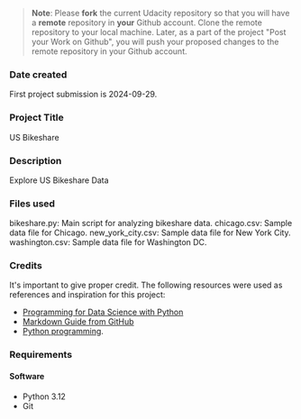 >**Note**: Please **fork** the current Udacity repository so that you will have a **remote** repository in **your** Github account. Clone the remote repository to your local machine. Later, as a part of the project "Post your Work on Github", you will push your proposed changes to the remote repository in your Github account.

### Date created
First project submission is 2024-09-29.

### Project Title
US Bikeshare

### Description
Explore US Bikeshare Data

### Files used
bikeshare.py: Main script for analyzing bikeshare data.
chicago.csv: Sample data file for Chicago.
new_york_city.csv: Sample data file for New York City.
washington.csv: Sample data file for Washington DC.

### Credits
It's important to give proper credit. The following resources were used as references and inspiration for this project:
- [Programming for Data Science with Python](
https://www.udacity.com/enrollment/nd104)
- [Markdown Guide from GitHub](
https://docs.github.com/en/get-started/writing-on-github/getting-started-with-writing-and-formatting-on-github/basic-writing-and-formatting-syntax)
- [Python programming](
https://docs.python.org/zh-cn/3/tutorial/index.html).

### Requirements

#### Software
- Python 3.12
- Git

